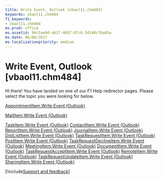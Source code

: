 ```yaml
---
title: Write Event, Outlook [vbaol11.chm484]
keywords: vbaol11.chm484
f1_keywords:
- vbaol11.chm484
ms.prod: office
ms.assetid: 9dc5aeb0-a617-405f-87c6-3d140cf6a85a
ms.date: 06/08/2017
ms.localizationpriority: medium
---
```



# Write Event, Outlook [vbaol11.chm484]

Hi there! You have landed on one of our F1 Help redirector pages. Please select the topic you were looking for below.

[AppointmentItem.Write Event (Outlook)](https://msdn.microsoft.com/library/55539ad2-d53e-b28e-06f4-13c5f545a89b%28Office.15%29.aspx)

[MailItem.Write Event (Outlook)](https://msdn.microsoft.com/library/b4c5fc80-e197-8d82-ebb0-148675ea7cdd%28Office.15%29.aspx)

[TaskItem.Write Event (Outlook)](https://msdn.microsoft.com/library/29e38bc5-6a19-5144-55ba-207215bd5734%28Office.15%29.aspx)
[ContactItem.Write Event (Outlook)](https://msdn.microsoft.com/library/934a4bac-8b75-246b-97ed-214ebd3fbd8f%28Office.15%29.aspx)
[ReportItem.Write Event (Outlook)](https://msdn.microsoft.com/library/1656ff7c-85c9-f193-3312-279d35622008%28Office.15%29.aspx)
[JournalItem.Write Event (Outlook)](https://msdn.microsoft.com/library/634419af-303f-df4f-cc60-3446db611330%28Office.15%29.aspx)
[DistListItem.Write Event (Outlook)](https://msdn.microsoft.com/library/ca5cf81a-e535-440e-2aee-447aa2d66249%28Office.15%29.aspx)
[TaskRequestItem.Write Event (Outlook)](https://msdn.microsoft.com/library/d2b3ace4-4ab3-307b-a929-566514522dc0%28Office.15%29.aspx)
[PostItem.Write Event (Outlook)](https://msdn.microsoft.com/library/27ab5442-2ce2-c40e-b95c-6e23f29e124b%28Office.15%29.aspx)
[TaskRequestDeclineItem.Write Event (Outlook)](https://msdn.microsoft.com/library/e0abe283-c3f4-fd1a-7a41-8b1dd0f6c161%28Office.15%29.aspx)
[MeetingItem.Write Event (Outlook)](https://msdn.microsoft.com/library/22a52e41-cbc5-ced7-a942-ae06035aebbb%28Office.15%29.aspx)
[DocumentItem.Write Event (Outlook)](https://msdn.microsoft.com/library/ae8c445f-cf46-9544-7073-bf08638b9247%28Office.15%29.aspx)
[TaskRequestAcceptItem.Write Event (Outlook)](https://msdn.microsoft.com/library/005b0f33-1848-101b-2119-cb15eb51f411%28Office.15%29.aspx)
[RemoteItem.Write Event (Outlook)](https://msdn.microsoft.com/library/a38eef6b-23da-ba10-ad94-cc63e2bf60c2%28Office.15%29.aspx)
[TaskRequestUpdateItem.Write Event (Outlook)](https://msdn.microsoft.com/library/afad6071-f421-fc9f-c2b9-d090d5301f35%28Office.15%29.aspx)
[SharingItem.Write Event (Outlook)](https://msdn.microsoft.com/library/22cfb332-d9e9-005a-fb6c-e77ff098a444%28Office.15%29.aspx)

[!include[Support and feedback](~/includes/feedback-boilerplate.md)]